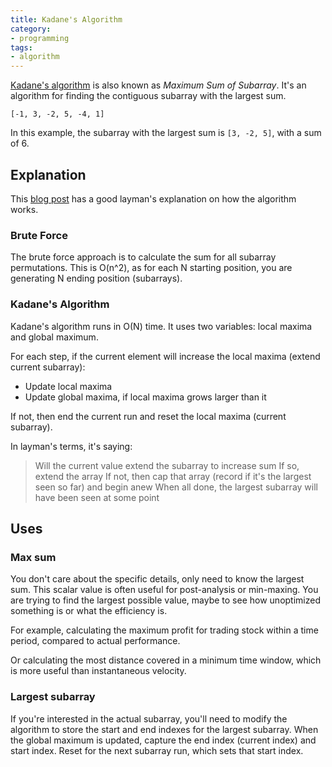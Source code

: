 ```yaml
---
title: Kadane's Algorithm
category:
- programming
tags:
- algorithm
---
```


[Kadane's algorithm][1] is also known as *Maximum Sum of Subarray*.
It's an algorithm for finding the contiguous subarray with the largest sum.

[1]: https://en.wikipedia.org/wiki/Maximum_subarray_problem

```plaintext
[-1, 3, -2, 5, -4, 1]
```

In this example, the subarray with the largest sum is `[3, -2, 5]`, with a sum of 6.

## Explanation

This [blog post][2] has a good layman's explanation on how the algorithm works.

[2]: https://afshinm.name/2018/06/24/why-kadane-algorithm-works/

### Brute Force

The brute force approach is to calculate the sum for all subarray permutations.
This is O(n^2), as for each N starting position, you are generating N ending position (subarrays).

### Kadane's Algorithm

Kadane's algorithm runs in O(N) time.
It uses two variables: local maxima and global maximum.

For each step, if the current element will increase the local maxima (extend current subarray):

- Update local maxima
- Update global maxima, if local maxima grows larger than it

If not, then end the current run and reset the local maxima (current subarray).

In layman's terms, it's saying:

> Will the current value extend the subarray to increase sum
> If so, extend the array
> If not, then cap that array (record if it's the largest seen so far) and begin anew
> When all done, the largest subarray will have been seen at some point

## Uses

### Max sum

You don't care about the specific details, only need to know the largest sum.
This scalar value is often useful for post-analysis or min-maxing.
You are trying to find the largest possible value, maybe to see how unoptimized something is or what the efficiency is.

For example, calculating the maximum profit for trading stock within a time period, compared to actual performance.

Or calculating the most distance covered in a minimum time window, which is more useful than instantaneous velocity.

### Largest subarray

If you're interested in the actual subarray, you'll need to modify the algorithm to store the start and end indexes for
the largest subarray.
When the global maximum is updated, capture the end index (current index) and start index.
Reset for the next subarray run, which sets that start index.
